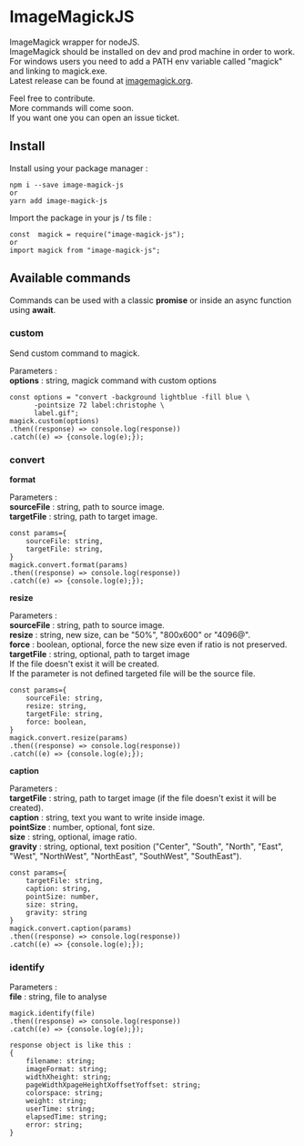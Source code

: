 # ImageMagickJS

ImageMagick wrapper for nodeJS.<br/>
ImageMagick should be installed on dev and prod machine in order to work.<br/>
For windows users you need to add a PATH env variable called "magick" and linking to magick.exe.<br/>
Latest release can be found at [imagemagick.org](https://imagemagick.org/script/download.php).<br/>

Feel free to contribute.<br/>
More commands will come soon.<br/>
If you want one you can open an issue ticket.<br/>

## Install

Install using your package manager :<br/>

    npm i --save image-magick-js
    or
    yarn add image-magick-js

Import the package in your js / ts file :<br/>

    const  magick = require("image-magick-js");
    or
    import magick from "image-magick-js";

## Available commands

Commands can be used with a classic **promise** or inside an async function using **await**.<br/>

### custom

Send custom command to magick.<br/>

Parameters :<br/>
**options** : string, magick command with custom options<br/>

    const options = "convert -background lightblue -fill blue \
          -pointsize 72 label:christophe \
          label.gif";
    magick.custom(options)
    .then((response) => console.log(response))
    .catch((e) => {console.log(e);});

### convert

**format**<br/>

Parameters :<br/>
**sourceFile** : string, path to source image.<br/>
**targetFile** : string, path to target image.<br/>

    const params={
        sourceFile: string,
        targetFile: string,
    }
    magick.convert.format(params)
    .then((response) => console.log(response))
    .catch((e) => {console.log(e);});

**resize**<br/>

Parameters :<br/>
**sourceFile** : string, path to source image.<br/>
**resize** : string, new size, can be "50%", "800x600" or "4096@".<br/>
**force** : boolean, optional, force the new size even if ratio is not preserved.<br/>
**targetFile** : string, optional, path to target image<br/>
If the file doesn't exist it will be created.<br/>
If the parameter is not defined targeted file will be the source file.<br/>

    const params={
        sourceFile: string,
        resize: string,
        targetFile: string,
        force: boolean,
    }
    magick.convert.resize(params)
    .then((response) => console.log(response))
    .catch((e) => {console.log(e);});

**caption**<br/>

Parameters :<br/>
**targetFile** : string, path to target image (if the file doesn't exist it will be created).<br/>
**caption** : string, text you want to write inside image.<br/>
**pointSize** : number, optional, font size.<br/>
**size** : string, optional, image ratio.<br/>
**gravity** : string, optional, text position ("Center", "South", "North", "East", "West", "NorthWest", "NorthEast", "SouthWest", "SouthEast").<br/>

    const params={
        targetFile: string,
        caption: string,
        pointSize: number,
        size: string,
        gravity: string
    }
    magick.convert.caption(params)
    .then((response) => console.log(response))
    .catch((e) => {console.log(e);});

### identify

Parameters :<br/>
**file** : string, file to analyse<br/>

    magick.identify(file)
    .then((response) => console.log(response))
    .catch((e) => {console.log(e);});

    response object is like this :
    {
        filename: string;
        imageFormat: string;
        widthXheight: string;
        pageWidthXpageHeightXoffsetYoffset: string;
        colorspace: string;
        weight: string;
        userTime: string;
        elapsedTime: string;
        error: string;
    }
